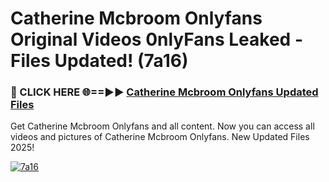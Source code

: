 # Catherine Mcbroom Onlyfans Original Videos 0nlyFans Leaked - Files Updated! (7a16)

<h3>🔴 CLICK HERE 🌐==►► <a href="https://tinyurl.com/x26r9saj" rel="nofollow">Catherine Mcbroom Onlyfans Updated Files</a></h3>

Get Catherine Mcbroom Onlyfans and all content. Now you can access all videos and pictures of Catherine Mcbroom Onlyfans. New Updated Files 2025!

[![7a16](https://i.imgur.com/LkgZPqh.gif)](https://tinyurl.com/x26r9saj)

